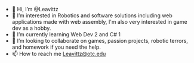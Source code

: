 - 👋 Hi, I’m @Leavittz 
- 👀 I’m interested in Robotics and software solutions including web applications made with web assembly, I'm also very interested in game dev as a hobby.
- 🌱 I’m currently learning Web Dev 2 and C# 1 
- 💞️ I’m looking to collaborate on games, passion projects, robotic terrors, and homework if you need the help.
- 📫 How to reach me Leavittz@otc.edu

<!---
Leavittz/Leavittz is a ✨ special ✨ repository because its `README.md` (this file) appears on your GitHub profile.
You can click the Preview link to take a look at your changes.
--->
